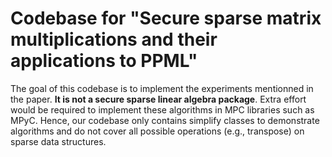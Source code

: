 # Codebase for "Secure sparse matrix multiplications and their applications to PPML"

The goal of this codebase is to implement the experiments mentionned in the paper. **It is not a secure sparse linear algebra package**. Extra effort would be required to implement these algorithms in MPC libraries such as MPyC. Hence, our codebase only contains simplify classes to demonstrate algorithms and do not cover all possible operations (e.g., transpose) on sparse data structures.
